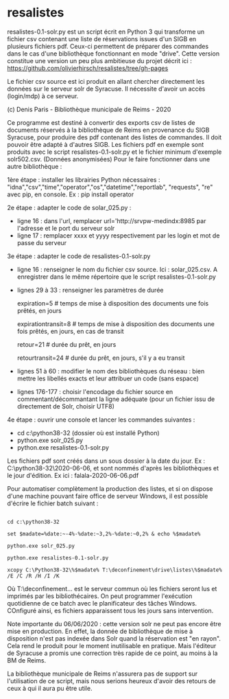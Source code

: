 # resalistes
resalistes-0.1-solr.py est un script écrit en Python 3 qui transforme un fichier csv contenant une liste de réservations issues d'un SIGB en plusieurs fichiers pdf. Ceux-ci permettent de préparer des commandes dans le cas d'une bibliothèque fonctionnant en mode "drive". Cette version constitue une version un peu plus ambitieuse du projet décrit ici : https://github.com/olivierhirsch/resalistes/tree/gh-pages

Le fichier csv source est ici produit en allant chercher directement les données sur le serveur solr de Syracuse. Il nécessite d'avoir un accès (login/mdp) à ce serveur.

(c) Denis Paris - Bibliothèque municipale de Reims - 2020


Ce programme est destiné à convertir des exports csv de listes de documents réservés à la bibliothèque de Reims en provenance du SIGB Syracuse, pour produire des pdf contenant des listes de commandes. Il doit pouvoir être adapté à d'autres SIGB. Les fichiers pdf en exemple sont produits avec le script resalistes-0.1-solr.py et le fichier minimum d'exemple solr502.csv. (Données anonymisées)
Pour le faire fonctionner dans une autre bibliothèque :

1ère étape : installer les librairies Python nécessaires : "idna","csv","time","operator","os","datetime","reportlab", "requests", "re" avec pip, en console.
Ex : pip install operator 

2e étape : adapter le code de solar_025.py :
- ligne 16 : dans l'url, remplacer 
url='http://srvpw-medindx:8985 par l'adresse et le port du serveur solr
- ligne 17 : remplacer xxxx et yyyy respectivement par les login et mot de passe du serveur

3e étape : adapter le code de resalistes-0.1-solr.py
- ligne 16 : renseigner le nom du fichier csv source. Ici : solar_025.csv. A enregistrer dans le même répertoire que le script resalistes-0.1-solr.py

- lignes 29 à 33 : renseigner les paramètres de durée

  expiration=5 # temps de mise à disposition des documents une fois prêtés, en jours

  expirationtransit=8 # temps de mise à disposition des documents une fois prêtés, en jours, en cas de transit

  retour=21 # durée du prêt, en jours

  retourtransit=24 # durée du prêt, en jours, s'il y a eu transit

- lignes 51 à 60 : modifier le nom des bibliothèques du réseau : bien mettre les libellés exacts et leur attribuer un code (sans espace)

- lignes 176-177 : choisir l'encodage du fichier source en commentant/décommantant la ligne adéquate (pour un fichier issu de directement de Solr, choisir UTF8)

4e étape : ouvrir une console et lancer les commandes suivantes :
- cd c:\python38-32 (dossier où est installé Python)
- python.exe solr_025.py
- python.exe resalistes-0.1-solr.py

Les fichiers pdf sont créés dans un sous dossier à la date du jour. Ex : C:\python38-32\2020-06-06, et sont nommés d'après les bibliothèques et le jour d'édition. Ex ici : falala-2020-06-06.pdf

Pour automatiser complètement la production des listes, et si on dispose d'une machine pouvant faire office de serveur Windows, il est possible d'écrire le fichier batch suivant :

<code>
cd c:\python38-32 <br/>
set $madate=%date:~-4%-%date:~3,2%-%date:~0,2% & echo %$madate% <br/>
python.exe solr_025.py <br/>
python.exe resalistes-0.1-solr.py <br/>
xcopy C:\Python38-32\%$madate% T:\deconfinement\drive\listes\%$madate% /E /C /R /H /I /K <br/>
</code>
Où T:\deconfinement... est le serveur commun où les fichiers seront lus et imprimés par les bibliothécaires. On peut programmer l'exécution quotidienne de ce batch avec le planificateur des tâches Windows. COnfiguré ainsi, es fichiers apparaissent tous les jours sans intervention.

Note importante du 06/06/2020 : cette version solr ne peut pas encore être mise en production. En effet, la donnée de bibliothèque de mise à disposition n'est pas indexée dans Solr quand la réservation est "en rayon". Cela rend le produit pour le moment inutilisable en pratique. Mais l'éditeur de Syracuse a promis une correction très rapide de ce point, au moins à la BM de Reims.

La bibliothèque municipale de Reims n'assurera pas de support sur l'utilisation de ce script, mais nous serions heureux d'avoir des retours de ceux à qui il aura pu être utile.
